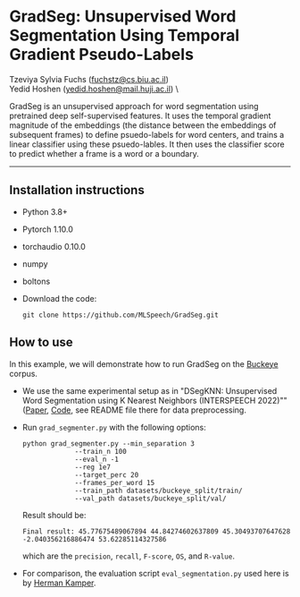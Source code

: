 # GradSeg: Unsupervised Word Segmentation Using Temporal Gradient Pseudo-Labels


Tzeviya Sylvia Fuchs (fuchstz@cs.biu.ac.il) \
Yedid Hoshen (yedid.hoshen@mail.huji.ac.il) \            
 

GradSeg is an unsupervised approach for word segmentation using pretrained deep self-supervised features. It uses the temporal gradient magnitude of the embeddings (the distance between the embeddings of subsequent frames) to define psuedo-labels for word centers, and trains a linear classifier using these psuedo-lables. It then uses the classifier score to predict whether a frame is a word or a boundary.




------


## Installation instructions

- Python 3.8+ 

- Pytorch 1.10.0

- torchaudio 0.10.0

- numpy

- boltons

- Download the code:
    ```
    git clone https://github.com/MLSpeech/GradSeg.git
    ```


## How to use

In this example, we will demonstrate how to run GradSeg on the [Buckeye](https://buckeyecorpus.osu.edu/) corpus. 

- We use the same experimental setup as in "DSegKNN: Unsupervised Word Segmentation using K Nearest Neighbors (INTERSPEECH 2022)"" ([Paper](https://arxiv.org/pdf/2204.13094.pdf), [Code](https://github.com/MLSpeech/DSegKNN), see README file there for data preprocessing.


- Run ```grad_segmenter.py``` with the following options:


	```
	python grad_segmenter.py --min_separation 3 
				 --train_n 100 
				 --eval_n -1 
				 --reg 1e7 
				 --target_perc 20 
				 --frames_per_word 15
				 --train_path datasets/buckeye_split/train/
				 --val_path datasets/buckeye_split/val/

	```

	Result should be:

	```
	Final result: 45.77675489067894 44.84274602637809 45.30493707647628 -2.040356216886474 53.62285114327586
	```

	which are the `precision`, `recall`, `F-score`, `OS`, and `R-value`.


- For comparison, the evaluation script ```eval_segmentation.py``` used here is by [Herman Kamper](https://github.com/kamperh/vqwordseg/blob/main/eval_segmentation.py).

